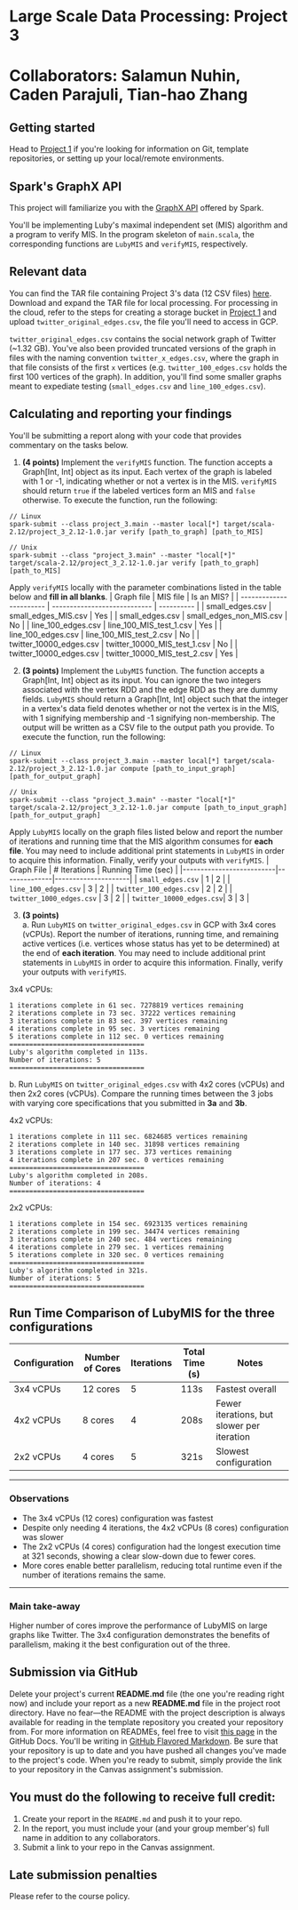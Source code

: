 # Large Scale Data Processing: Project 3
# Collaborators: Salamun Nuhin, Caden Parajuli, Tian-hao Zhang 
## Getting started
Head to [Project 1](https://github.com/CSCI3390Spring2025/project_1) if you're looking for information on Git, template repositories, or setting up your local/remote environments.

## Spark's GraphX API
This project will familiarize you with the [GraphX API](https://spark.apache.org/docs/latest/graphx-programming-guide.html) offered by Spark.  

You'll be implementing Luby's maximal independent set (MIS) algorithm and a program to verify MIS. In the program skeleton of `main.scala`, the corresponding functions are `LubyMIS` and `verifyMIS`, respectively.  

## Relevant data

You can find the TAR file containing Project 3's data (12 CSV files) [here](https://drive.google.com/file/d/1lBEztkL5mikmiLQI2-QrwJPwJP-R8g7v/view?usp=sharing). Download and expand the TAR file for local processing. For processing in the cloud, refer to the steps for creating a storage bucket in [Project 1](https://github.com/CSCI3390Spring2025/project_1) and upload `twitter_original_edges.csv`, the file you'll need to access in GCP.

`twitter_original_edges.csv` contains the social network graph of Twitter (~1.32 GB). You've also been provided truncated versions of the graph in files with the naming convention `twitter_x_edges.csv`, where the graph in that file consists of the first `x` vertices (e.g. `twitter_100_edges.csv` holds the first 100 vertices of the graph). In addition, you'll find some smaller graphs meant to expediate testing (`small_edges.csv` and `line_100_edges.csv`).  

## Calculating and reporting your findings
You'll be submitting a report along with your code that provides commentary on the tasks below.  

1. **(4 points)** Implement the `verifyMIS` function. The function accepts a Graph[Int, Int] object as its input. Each vertex of the graph is labeled with 1 or -1, indicating whether or not a vertex is in the MIS. `verifyMIS` should return `true` if the labeled vertices form an MIS and `false` otherwise. To execute the function, run the following:
```
// Linux
spark-submit --class project_3.main --master local[*] target/scala-2.12/project_3_2.12-1.0.jar verify [path_to_graph] [path_to_MIS]

// Unix
spark-submit --class "project_3.main" --master "local[*]" target/scala-2.12/project_3_2.12-1.0.jar verify [path_to_graph] [path_to_MIS]
```
Apply `verifyMIS` locally with the parameter combinations listed in the table below and **fill in all blanks**.
|        Graph file       |           MIS file           | Is an MIS? |
| ----------------------- | ---------------------------- | ---------- |
| small_edges.csv         | small_edges_MIS.csv          | Yes        |
| small_edges.csv         | small_edges_non_MIS.csv      | No         |
| line_100_edges.csv      | line_100_MIS_test_1.csv      | Yes        |
| line_100_edges.csv      | line_100_MIS_test_2.csv      | No         |
| twitter_10000_edges.csv | twitter_10000_MIS_test_1.csv | No         |
| twitter_10000_edges.csv | twitter_10000_MIS_test_2.csv | Yes        |

2. **(3 points)** Implement the `LubyMIS` function. The function accepts a Graph[Int, Int] object as its input. You can ignore the two integers associated with the vertex RDD and the edge RDD as they are dummy fields. `LubyMIS` should return a Graph[Int, Int] object such that the integer in a vertex's data field denotes whether or not the vertex is in the MIS, with 1 signifying membership and -1 signifying non-membership. The output will be written as a CSV file to the output path you provide. To execute the function, run the following:
```
// Linux
spark-submit --class project_3.main --master local[*] target/scala-2.12/project_3_2.12-1.0.jar compute [path_to_input_graph] [path_for_output_graph]

// Unix
spark-submit --class "project_3.main" --master "local[*]" target/scala-2.12/project_3_2.12-1.0.jar compute [path_to_input_graph] [path_for_output_graph]
```
Apply `LubyMIS` locally on the graph files listed below and report the number of iterations and running time that the MIS algorithm consumes for **each file**. You may need to include additional print statements in `LubyMIS` in order to acquire this information. Finally, verify your outputs with `verifyMIS`.
| Graph File               | # Iterations | Running Time (sec)  |
|--------------------------|--------------|---------------------|
| `small_edges.csv`        |  1           |    2                |
| `line_100_edges.csv`     |  3           |    2                |
| `twitter_100_edges.csv`  |  2           |    2                |
| `twitter_1000_edges.csv` |  3           |    2                |
| `twitter_10000_edges.csv`|  3           |    3                |

3. **(3 points)**  
a. Run `LubyMIS` on `twitter_original_edges.csv` in GCP with 3x4 cores (vCPUs). Report the number of iterations, running time, and remaining active vertices (i.e. vertices whose status has yet to be determined) at the end of **each iteration**. You may need to include additional print statements in `LubyMIS` in order to acquire this information. Finally, verify your outputs with `verifyMIS`.  

3x4 vCPUs:

```
1 iterations complete in 61 sec. 7278819 vertices remaining
2 iterations complete in 73 sec. 37222 vertices remaining
3 iterations complete in 83 sec. 397 vertices remaining
4 iterations complete in 95 sec. 3 vertices remaining
5 iterations complete in 112 sec. 0 vertices remaining
==================================
Luby's algorithm completed in 113s.
Number of iterations: 5
==================================
```

b. Run `LubyMIS` on `twitter_original_edges.csv` with 4x2 cores (vCPUs) and then 2x2 cores (vCPUs). Compare the running times between the 3 jobs with varying core specifications that you submitted in **3a** and **3b**.

4x2 vCPUs:

```
1 iterations complete in 111 sec. 6824685 vertices remaining
2 iterations complete in 140 sec. 31898 vertices remaining
3 iterations complete in 177 sec. 373 vertices remaining
4 iterations complete in 207 sec. 0 vertices remaining
==================================
Luby's algorithm completed in 208s.
Number of iterations: 4
==================================
```

2x2 vCPUs:

```
1 iterations complete in 154 sec. 6923135 vertices remaining
2 iterations complete in 199 sec. 34474 vertices remaining
3 iterations complete in 240 sec. 484 vertices remaining
4 iterations complete in 279 sec. 1 vertices remaining
5 iterations complete in 320 sec. 0 vertices remaining
==================================
Luby's algorithm completed in 321s.
Number of iterations: 5
==================================
```

## Run Time Comparison of LubyMIS for the three configurations

| Configuration | Number of Cores | Iterations | Total Time (s) | Notes                                      |
|---------------|------------------|------------|----------------|---------------------------------------------|
| 3x4 vCPUs     | 12 cores         | 5          | 113s           | Fastest overall                             |
| 4x2 vCPUs     | 8 cores          | 4          | 208s           | Fewer iterations, but slower per iteration  |
| 2x2 vCPUs     | 4 cores          | 5          | 321s           | Slowest configuration                       |

---

### Observations

- The 3x4 vCPUs (12 cores) configuration was fastest
- Despite only needing 4 iterations, the 4x2 vCPUs (8 cores) configuration was slower
- The 2x2 vCPUs (4 cores) configuration had the longest execution time at 321 seconds, showing a clear slow-down due to fewer cores.
- More cores enable better parallelism, reducing total runtime even if the number of iterations remains the same.

---

### Main take-away

Higher number of cores improve the performance of LubyMIS on large graphs like Twitter. The 3x4 configuration demonstrates the benefits of parallelism, making it the best configuration out of the three.


## Submission via GitHub
Delete your project's current **README.md** file (the one you're reading right now) and include your report as a new **README.md** file in the project root directory. Have no fear—the README with the project description is always available for reading in the template repository you created your repository from. For more information on READMEs, feel free to visit [this page](https://docs.github.com/en/github/creating-cloning-and-archiving-repositories/about-readmes) in the GitHub Docs. You'll be writing in [GitHub Flavored Markdown](https://guides.github.com/features/mastering-markdown). Be sure that your repository is up to date and you have pushed all changes you've made to the project's code. When you're ready to submit, simply provide the link to your repository in the Canvas assignment's submission.

## You must do the following to receive full credit:
1. Create your report in the ``README.md`` and push it to your repo.
2. In the report, you must include your (and your group member's) full name in addition to any collaborators.
3. Submit a link to your repo in the Canvas assignment.

## Late submission penalties
Please refer to the course policy.
